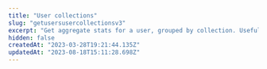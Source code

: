 ```yaml
---
title: "User collections"
slug: "getusersusercollectionsv3"
excerpt: "Get aggregate stats for a user, grouped by collection. Useful for showing total portfolio information."
hidden: false
createdAt: "2023-03-28T19:21:44.135Z"
updatedAt: "2023-08-18T15:11:28.698Z"
---
```

